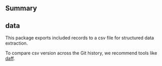 ## Summary

## data

This package exports included records to a csv file for structured data extraction.

To compare csv version across the Git history, we recommend tools like [daff](https://github.com/paulfitz/daff).

<!-- ## Links -->
